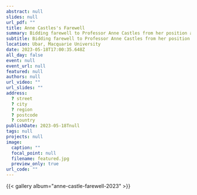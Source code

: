 ```yaml
---
abstract: null
slides: null
url_pdf: ""
title: Anne Castles's Farewell
summary: Bidding farewell to Professor Anne Castles from her position as Scientific Director of the Macquarie University Centre for Reading.
subtitle: Bidding farewell to Professor Anne Castles from her position as Scientific Director of the Macquarie University Centre for Reading.
location: Ubar, Macquarie University
date: 2023-05-18T17:00:35.648Z
all_day: false
event: null
event_url: null
featured: null
authors: null
url_video: ""
url_slides: ""
address:
  ? street
  ? city
  ? region
  ? postcode
  ? country
publishDate: 2023-05-18Tnull
tags: null
projects: null
image:
  caption: ""
  focal_point: null
  filename: featured.jpg
  preview_only: true
url_code: ""
---
```


{{< gallery album="anne-castle-farewell-2023" >}}
